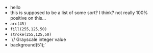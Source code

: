 * hello 
* this is supposed to be a list of some sort? I think? not really 100% positive on this... 
* `arc(45)`
* `fill(255,125,50)`
* `stroke(255,125,50)`
* `// Grayscale integer value
* background(51);` 
